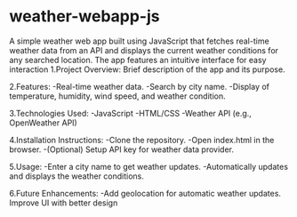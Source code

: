 # weather-webapp-js
A simple weather web app built using JavaScript that fetches real-time weather data from an API and displays the current weather conditions for any searched location. The app features an intuitive interface for easy interaction
1.Project Overview: Brief description of the app and its purpose.

2.Features:
-Real-time weather data.
-Search by city name.
-Display of temperature, humidity, wind speed, and weather condition.

3.Technologies Used:
-JavaScript
-HTML/CSS
-Weather API (e.g., OpenWeather API)

4.Installation Instructions:
-Clone the repository.
-Open index.html in the browser.
-(Optional) Setup API key for weather data provider.

5.Usage:
-Enter a city name to get weather updates.
-Automatically updates and displays the weather conditions.

6.Future Enhancements:
-Add geolocation for automatic weather updates.
Improve UI with better design
